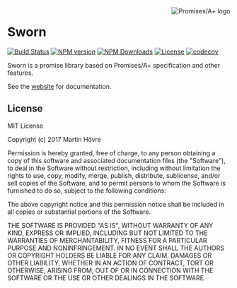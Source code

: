 <a href="http://promisesaplus.com/">
    <img src="http://promisesaplus.com/assets/logo-small.png" alt="Promises/A+ logo"
         title="Promises/A+ 1.1 compliant" align="right" />
</a>

# Sworn

[![Build Status][img-travis]][url-travis]
[![NPM version][img-npm]][url-npm]
[![NPM Downloads][img-downloads]][url-downloads]
[![License][img-license]][url-license]
[![codecov][img-cc]][url-cc]

Sworn is a promise library based on Promises/A+ specification and other features. 

See the [website](https://opencubes.io/docs/sworn) for documentation.

## License
MIT License

Copyright (c) 2017 Martin Hövre

Permission is hereby granted, free of charge, to any person obtaining a copy
of this software and associated documentation files (the "Software"), to deal
in the Software without restriction, including without limitation the rights
to use, copy, modify, merge, publish, distribute, sublicense, and/or sell
copies of the Software, and to permit persons to whom the Software is
furnished to do so, subject to the following conditions:

The above copyright notice and this permission notice shall be included in all
copies or substantial portions of the Software.

THE SOFTWARE IS PROVIDED "AS IS", WITHOUT WARRANTY OF ANY KIND, EXPRESS OR
IMPLIED, INCLUDING BUT NOT LIMITED TO THE WARRANTIES OF MERCHANTABILITY,
FITNESS FOR A PARTICULAR PURPOSE AND NONINFRINGEMENT. IN NO EVENT SHALL THE
AUTHORS OR COPYRIGHT HOLDERS BE LIABLE FOR ANY CLAIM, DAMAGES OR OTHER
LIABILITY, WHETHER IN AN ACTION OF CONTRACT, TORT OR OTHERWISE, ARISING FROM,
OUT OF OR IN CONNECTION WITH THE SOFTWARE OR THE USE OR OTHER DEALINGS IN THE
SOFTWARE.

[url-travis]: https://travis-ci.org/ocpu/sworn
[url-npm]: https://npmjs.org/package/sworn
[url-license]: license.md
[url-downloads]: https://npmjs.org/package/sworn
[url-cc]: https://codecov.io/gh/ocpu/sworn

[img-travis]: https://img.shields.io/travis/ocpu/sworn.svg?style=flat-square
[img-npm]: https://img.shields.io/npm/v/sworn.svg?style=flat-square
[img-license]: https://img.shields.io/npm/l/sworn.svg?style=flat-square
[img-downloads]: https://img.shields.io/npm/dm/sworn.svg?style=flat-square
[img-cc]: https://img.shields.io/codecov/c/github/ocpu/sworn/master.svg?style=flat-square